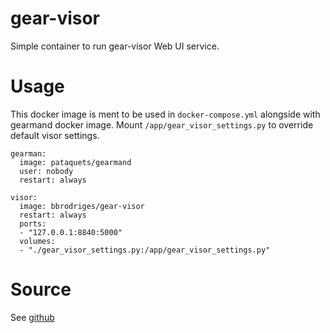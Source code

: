 # gear-visor

Simple container to run gear-visor Web UI service.

# Usage

This docker image is ment to be used in `docker-compose.yml` alongside with gearmand docker image.
Mount `/app/gear_visor_settings.py` to override default visor settings.


```
gearman:
  image: pataquets/gearmand
  user: nobody
  restart: always

visor:
  image: bbrodriges/gear-visor
  restart: always
  ports:
  - "127.0.0.1:8840:5000"
  volumes:
  - "./gear_visor_settings.py:/app/gear_visor_settings.py"

```

# Source
See [github](https://github.com/bbrodriges/gear-visor)